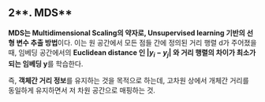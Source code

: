 ## 2**. MDS**

**MDS는 Multidimensional Scaling의 약자로, Unsupervised learning 기반의 선형 변수 추출 방법**이다. 이는 원 공간에서 모든 점들 간에 정의된 거리 행렬 d가 주어졌을 때, 임베딩 공간에서의 **Euclidean distance 인 |$y_{i}$ − $y_{j}$| 와 거리 행렬의 차이가 최소가 되는 임베딩 y**를 학습한다.

즉, **객체간 거리 정보**를 유지하는 것을 목적으로 하는데, 고차원 상에서 개체간 거리를 동일하게 유지하면서 저 차원 공간으로 매핑하는 것.
